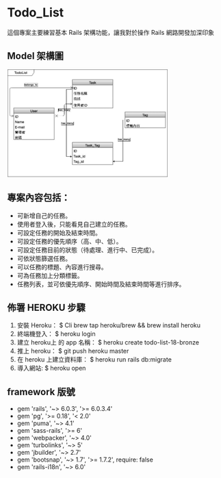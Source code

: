 # Todo_List

這個專案主要練習基本 Rails 架構功能，讓我對於操作 Rails 網路開發加深印象
## Model 架構圖
<img src="https://github.com/Minoyo1111/Todo_list/blob/develop/todolist%E9%97%9C%E8%81%AF%E5%9C%96.jpg" width="375">



## 專案內容包括：

+ 可新增自己的任務。
+ 使用者登入後，只能看見自己建立的任務。
+ 可設定任務的開始及結束時間。
+ 可設定任務的優先順序（高、中、低）。
+ 可設定任務目前的狀態（待處理、進行中、已完成）。
+ 可依狀態篩選任務。
+ 可以任務的標題、內容進行搜尋。
+ 可為任務加上分類標籤。
+ 任務列表，並可依優先順序、開始時間及結束時間等進行排序。

## 佈署 HEROKU 步驟
1. 安裝 Heroku： $ Cli brew tap heroku/brew && brew install heroku
2. 終端機登入： $ heroku login
3. 建立 heroku上 的 app 名稱： $ heroku create todo-list-18-bronze
4. 推上 heroku： $ git push heroku master
5. 在 heroku 上建立資料庫： $ heroku run rails db:migrate
6. 導入網站: $ heroku open

## framework 版號
+ gem 'rails', '~> 6.0.3', '>= 6.0.3.4'
+ gem 'pg', '>= 0.18', '< 2.0'
+ gem 'puma', '~> 4.1'
+ gem 'sass-rails', '>= 6'
+ gem 'webpacker', '~> 4.0'
+ gem 'turbolinks', '~> 5'
+ gem 'jbuilder', '~> 2.7'
+ gem 'bootsnap', '~> 1.7', '>= 1.7.2', require: false
+ gem 'rails-i18n', '~> 6.0'

